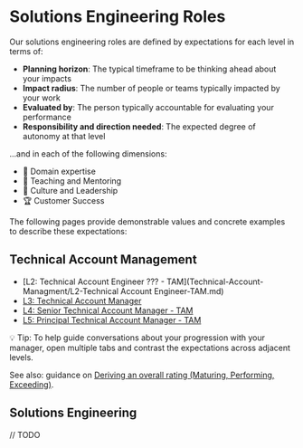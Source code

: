 # Solutions Engineering Roles

Our solutions engineering roles are defined by expectations for each level in terms of:

- **Planning horizon**: The typical timeframe to be thinking ahead about your impacts
- **Impact radius**: The number of people or teams typically impacted by your work
- **Evaluated by**: The person typically accountable for evaluating your performance
- **Responsibility and direction needed**: The expected degree of autonomy at that level

...and in each of the following dimensions:

- 🦉 Domain expertise
- 🌱 Teaching and Mentoring
- 🧭 Culture and Leadership
- 🏆 Customer Success

The following pages provide demonstrable values and concrete examples to describe these expectations:

## Technical Account Management

- [L2: Technical Account Engineer ??? - TAM](Technical-Account-Managment/L2-Technical Account Engineer-TAM.md)
- [L3: Technical Account Manager](Technical-Account-Managment/L3-Technical-Account-Manager.md)
- [L4: Senior Technical Account Manager - TAM](Technical-Account-Managment/L4-Senior-Technical-Account-Manager.md)
- [L5: Principal Technical Account Manager - TAM](Technical-Account-Managment/L5-Principal-Technical-Account-Manager.md)

💡 Tip: To help guide conversations about your progression with your manager, open multiple tabs and contrast the expectations across adjacent levels.

See also: guidance on [Deriving an overall rating (Maturing, Performing, Exceeding)](Overall-Ratings.md).

## Solutions Engineering

// TODO
